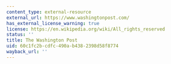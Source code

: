 ```yaml
---
content_type: external-resource
external_url: https://www.washingtonpost.com/
has_external_license_warning: true
license: https://en.wikipedia.org/wiki/All_rights_reserved
status: ''
title: The Washington Post
uid: 60c1fc2b-cdfc-490a-b438-2398d58f8774
wayback_url: ''
---
```

